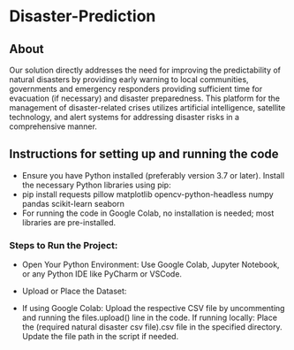 # Disaster-Prediction
## About
Our solution directly addresses the need for improving the predictability of natural disasters by providing early
warning to local communities, governments and emergency responders providing sufficient time for evacuation (if
necessary) and disaster preparedness. This platform for the management of disaster-related crises utilizes artificial intelligence, satellite technology, and
alert systems for addressing disaster risks in a comprehensive manner.
## Instructions for setting up and running the code
- Ensure you have Python installed (preferably version 3.7 or later).
Install the necessary Python libraries using pip:
- pip install requests pillow matplotlib opencv-python-headless numpy pandas scikit-learn seaborn
- For running the code in Google Colab, no installation is needed; most libraries are pre-installed.
### Steps to Run the Project:
- Open Your Python Environment:
Use Google Colab, Jupyter Notebook, or any Python IDE like PyCharm or VSCode.

- Upload or Place the Dataset:

- If using Google Colab:
Upload the respective CSV file by uncommenting and running the files.upload() line in the code.
If running locally:
Place the (required natural disaster csv file).csv file in the specified directory. Update the file path in the script if needed.
